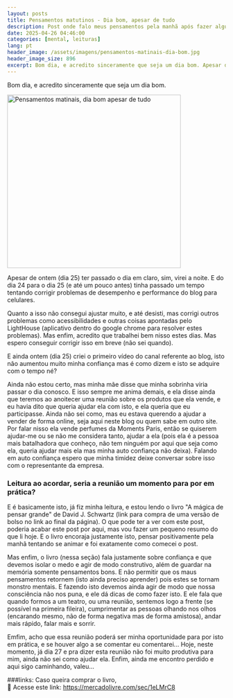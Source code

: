 ```yaml
---
layout: posts
title: Pensamentos matutinos - Dia bom, apesar de tudo
description: Post onde falo meus pensamentos pela manhã após fazer algumas tarefas.
date: 2025-04-26 04:46:00
categories: [mental, leituras]
lang: pt
header_image: /assets/imagens/pensamentos-matinais-dia-bom.jpg
header_image_size: 896
excerpt: Bom dia, e acredito sinceramente que seja um dia bom. Apesar de ontem (dia 25) ter passado o dia ...
---
```


Bom dia, e acredito sinceramente que seja um dia bom.

<img alt="Pensamentos matinais, dia bom apesar de tudo" src="{{ '/assets/imagens/pensamentos-matinais-dia-bom.jpg' | relative_url }}" width="400" height="400">

Apesar de ontem (dia 25) ter passado o dia em claro, sim, virei a noite. E do dia 24 para o dia 25 (e até um pouco antes) tinha passado um tempo tentando corrigir problemas de desempenho e performance do blog para celulares.

Quanto a isso não consegui ajustar muito, e até desisti, mas corrigi outros problemas como acessibilidades e outras coisas apontadas pelo LightHouse (aplicativo dentro do google chrome para resolver estes problemas). Mas enfim, acredito que trabalhei bem nisso estes dias. Mas espero conseguir corrigir isso em breve (não sei quando).

E ainda ontem (dia 25) criei o primeiro vídeo do canal referente ao blog, isto não aumentou muito minha confiança mas é como dizem e isto se adquire com o tempo né?

Ainda não estou certo, mas minha mãe disse que minha sobrinha viria passar o dia conosco. E isso sempre me anima demais, e ela disse ainda que teremos ao anoitecer uma reunião sobre os produtos que ela vende, e eu havia dito que queria ajudar ela com isto, e ela queria que eu participasse. Ainda não sei como, mas eu estava querendo a ajudar a vender de forma online, seja aqui neste blog ou quem sabe em outro site. Por falar nisso ela vende perfumes da Moments Paris, então se quiserem ajudar-me ou se não me considera tanto, ajudar a ela (pois ela é a pessoa mais batalhadora que conheço, não tem ninguém por aqui que seja como ela, queria ajudar mais ela mas minha auto confiança não deixa). Falando em auto confiança espero que minha timidez deixe conversar sobre isso com o representante da empresa.

### Leitura ao acordar, seria a reunião um momento para por em prática?

E é basicamente isto, já fiz minha leitura, e estou lendo o livro "A mágica de pensar grande" de David J. Schwartz (link para compra de uma versão de bolso no link ao final da página). O que pode ter a ver com este post, poderia acabar este post por aqui, mas vou fazer um pequeno resumo do que li hoje. E o livro encoraja justamente isto, pensar positivamente pela manhã tentando se animar e foi exatamente como comecei o post.

Mas enfim, o livro (nessa seção) fala justamente sobre confiança e que devemos isolar o medo e agir de modo construtivo, além de guardar na memória somente pensamentos bons. E não permitir que os maus pensamentos retornem (isto ainda preciso aprender) pois estes se tornam monstro mentais. E fazendo isto devemos ainda agir de modo que nossa consciência não nos puna, e ele dá dicas de como fazer isto. E ele fala que quando formos a um teatro, ou uma reunião, sentemos logo a frente (se possível na primeira fileira), cumprimentar as pessoas olhando nos olhos (encarando mesmo, não de forma negativa mas de forma amistosa), andar mais rápido, falar mais e sorrir.

Emfim, acho que essa reunião poderá ser minha oportunidade para por isto em prática, e se houver algo a se comentar eu comentarei... Hoje, neste momento, já dia 27 e pra dizer esta reunião não foi muito produtiva para mim, ainda não sei como ajudar ela. Enfim, ainda me encontro perdido e aqui sigo caminhando, valeu... 


###links:
Caso queira comprar o livro,  
🔗 Acesse este link:
https://mercadolivre.com/sec/1eLMrC8

